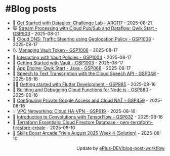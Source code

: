 # #Blog posts
<!-- BLOG-POST-LIST:START -->
- 🧰 [Get Started with Dataplex: Challenge Lab - ARC117](https://eplus.dev/get-started-with-dataplex-challenge-lab-arc117) - 2025-08-21
- 😺 [Stream Processing with Cloud Pub/Sub and Dataflow: Qwik Start - GSP903](https://eplus.dev/stream-processing-with-cloud-pubsub-and-dataflow-qwik-start-gsp903) - 2025-08-21
- 🗽 [Cloud DNS: Traffic Steering using Geolocation Policy - GSP1008](https://eplus.dev/cloud-dns-traffic-steering-using-geolocation-policy-gsp1008) - 2025-08-17
- 🌜 [Managing Vault Token - GSP1006](https://eplus.dev/managing-vault-token-gsp1006) - 2025-08-17
- 📝 [Interacting with Vault Policies - GSP1004](https://eplus.dev/interacting-with-vault-policies-gsp1004) - 2025-08-17
- 🚀 [Getting Started with Vault - GSP1003](https://eplus.dev/getting-started-with-vault-gsp1003) - 2025-08-17
- 💼 [App Engine: Qwik Start - Java - GSP068](https://eplus.dev/app-engine-qwik-start-java-gsp068) - 2025-08-17
- 🦣 [Speech to Text Transcription with the Cloud Speech API - GSP048](https://eplus.dev/speech-to-text-transcription-with-the-cloud-speech-api-gsp048) - 2025-08-16
- 👨‍🏫 [Getting started with Flutter Development - GSP885](https://eplus.dev/getting-started-with-flutter-development-gsp885) - 2025-08-16
- 🔭 [Building and Debugging Cloud Functions for Node.js - GSP880](https://eplus.dev/building-and-debugging-cloud-functions-for-nodejs-gsp880) - 2025-08-16
- 🤡 [Configuring Private Google Access and Cloud NAT - GSP459](https://eplus.dev/configuring-private-google-access-and-cloud-nat-gsp459) - 2025-08-16
- 💡 [VPC Networking: Cloud HA-VPN - GSP619](https://eplus.dev/vpc-networking-cloud-ha-vpn-gsp619) - 2025-08-16
- 🦣 [Introduction to Convolutions with TensorFlow - GSP632](https://eplus.dev/introduction-to-convolutions-with-tensorflow-gsp632) - 2025-08-16
- 💪 [Terraform Essentials: Cloud Firestore Database - gem-terraform-firestore-create](https://eplus.dev/terraform-essentials-cloud-firestore-database-gem-terraform-firestore-create) - 2025-08-10
- 🤡 [Skills Boost Arcade Trivia August 2025 Week 4 &lpar;Solution&rpar;](https://eplus.dev/skills-boost-arcade-trivia-august-2025-week-4-solution) - 2025-08-10<!-- BLOG-POST-LIST:END -->
<div align="right">
  Update by <a target="_blank"
    href="https://github.com/ePlus-DEV/blog-post-workflow">ePlus-DEV/blog-post-workflow</a>
</div>
